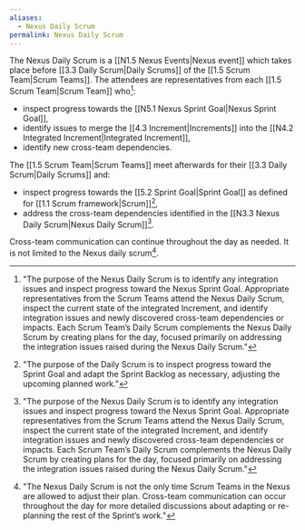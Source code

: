 ```yaml
---
aliases:
  - Nexus Daily Scrum
permalink: Nexus Daily Scrum
---
```

The Nexus Daily Scrum is a [[N1.5 Nexus Events|Nexus event]] which takes place before [[3.3 Daily Scrum|Daily Scrums]] of the [[1.5 Scrum Team|Scrum Teams]]. The attendees are representatives from each [[1.5 Scrum Team|Scrum Team]] who[^purpose-nexus-daily]:
- inspect progress towards the [[N5.1 Nexus Sprint Goal|Nexus Sprint Goal]],
- identify issues to merge the [[4.3 Increment|Increments]] into the [[N4.2 Integrated Increment|Integrated Increment]],
- identify new cross-team dependencies.

The [[1.5 Scrum Team|Scrum Teams]] meet afterwards for their [[3.3 Daily Scrum|Daily Scrums]] and:
- inspect progress towards the [[5.2 Sprint Goal|Sprint Goal]] as defined for [[1.1 Scrum framework|Scrum]][^purpose-of-daily],
- address the cross-team dependencies identified in the [[N3.3 Nexus Daily Scrum|Nexus Daily Scrum]][^purpose-nexus-daily].

Cross-team communication can continue throughout the day as needed. It is not limited to the Nexus daily scrum[^nexus-daily-not-only].

[^purpose-nexus-daily]: "The purpose of the Nexus Daily Scrum is to identify any integration issues and inspect progress toward the Nexus Sprint Goal. Appropriate representatives from the Scrum Teams attend the Nexus Daily Scrum, inspect the current state of the integrated Increment, and identify integration issues and newly discovered cross-team dependencies or impacts. Each Scrum Team’s Daily Scrum complements the Nexus Daily Scrum by creating plans for the day, focused primarily on addressing the integration issues raised during the Nexus Daily Scrum."[^nexus-guide-2021]

[^nexus-daily-not-only]: "The Nexus Daily Scrum is not the only time Scrum Teams in the Nexus are allowed to adjust their plan. Cross-team communication can occur throughout the day for more detailed discussions about adapting or re-planning the rest of the Sprint’s work."[^nexus-guide-2021]

[^purpose-of-daily]: "The purpose of the Daily Scrum is to inspect progress toward the Sprint Goal and adapt the Sprint Backlog as necessary, adjusting the upcoming planned work."[^scrum-guide-2020]

[^scrum-guide-2020]: [[Scrum Guide|Scrum Guide (2020)]]

[^nexus-guide-2021]: [[N1.2 Nexus Guide|Nexus Guide (2021)]]
